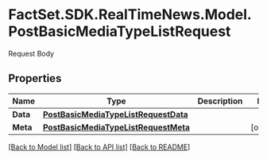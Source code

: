 # FactSet.SDK.RealTimeNews.Model.PostBasicMediaTypeListRequest
Request Body

## Properties

Name | Type | Description | Notes
------------ | ------------- | ------------- | -------------
**Data** | [**PostBasicMediaTypeListRequestData**](PostBasicMediaTypeListRequestData.md) |  | 
**Meta** | [**PostBasicMediaTypeListRequestMeta**](PostBasicMediaTypeListRequestMeta.md) |  | [optional] 

[[Back to Model list]](../README.md#documentation-for-models) [[Back to API list]](../README.md#documentation-for-api-endpoints) [[Back to README]](../README.md)

